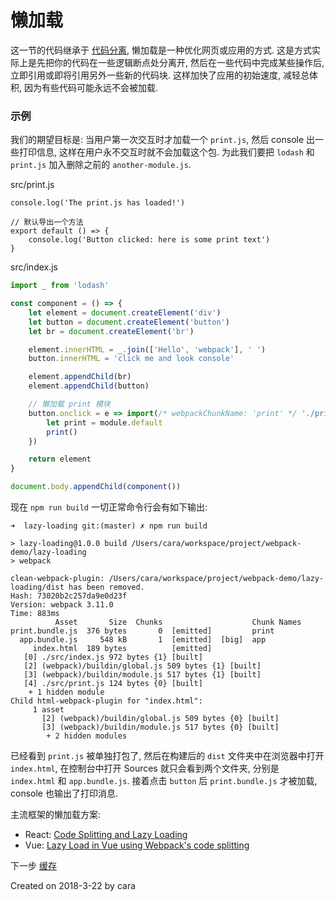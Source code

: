 # 懒加载
这一节的代码继承于 [代码分离](https://github.com/Caraws/webpack-demo/tree/master/code-splitting), 懒加载是一种优化网页或应用的方式. 这是方式实际上是先把你的代码在一些逻辑断点处分离开, 然后在一些代码中完成某些操作后, 立即引用或即将引用另外一些新的代码块. 这样加快了应用的初始速度, 减轻总体积, 因为有些代码可能永远不会被加载.

### 示例
我们的期望目标是: 当用户第一次交互时才加载一个 `print.js`, 然后 console 出一些打印信息, 这样在用户永不交互时就不会加载这个包. 为此我们要把 `lodash` 和 `print.js` 加入删除之前的 `another-module.js`.

src/print.js
```
console.log('The print.js has loaded!')

// 默认导出一个方法
export default () => {
    console.log('Button clicked: here is some print text')
}
```

src/index.js
```js
import _ from 'lodash'

const component = () => {
    let element = document.createElement('div')
    let button = document.createElement('button')
    let br = document.createElement('br')

    element.innerHTML = _.join(['Hello', 'webpack'], ' ')
    button.innerHTML = 'click me and look console'

    element.appendChild(br)
    element.appendChild(button)

    // 懒加载 print 模块
    button.onclick = e => import(/* webpackChunkName: 'print' */ './print').then(module => {
        let print = module.default
        print()
    })

    return element
}

document.body.appendChild(component())
```

现在 `npm run build` 一切正常命令行会有如下输出:
```shell
➜  lazy-loading git:(master) ✗ npm run build

> lazy-loading@1.0.0 build /Users/cara/workspace/project/webpack-demo/lazy-loading
> webpack

clean-webpack-plugin: /Users/cara/workspace/project/webpack-demo/lazy-loading/dist has been removed.
Hash: 73020b2c257da9e0d23f
Version: webpack 3.11.0
Time: 883ms
          Asset       Size  Chunks                    Chunk Names
print.bundle.js  376 bytes       0  [emitted]         print
  app.bundle.js     548 kB       1  [emitted]  [big]  app
     index.html  189 bytes          [emitted]
   [0] ./src/index.js 972 bytes {1} [built]
   [2] (webpack)/buildin/global.js 509 bytes {1} [built]
   [3] (webpack)/buildin/module.js 517 bytes {1} [built]
   [4] ./src/print.js 124 bytes {0} [built]
    + 1 hidden module
Child html-webpack-plugin for "index.html":
     1 asset
       [2] (webpack)/buildin/global.js 509 bytes {0} [built]
       [3] (webpack)/buildin/module.js 517 bytes {0} [built]
        + 2 hidden modules
```

已经看到 `print.js` 被单独打包了, 然后在构建后的 `dist` 文件夹中在浏览器中打开 `index.html`, 在控制台中打开 Sources 就只会看到两个文件夹, 分别是 `index.html` 和 `app.bundle.js`. 接着点击 `button` 后 `print.bundle.js` 才被加载, console 也输出了打印消息.

主流框架的懒加载方案:
- React: [Code Splitting and Lazy Loading](https://reacttraining.com/react-router/web/guides/code-splitting)
- Vue: [Lazy Load in Vue using Webpack's code splitting](https://alexjoverm.github.io/2017/07/16/Lazy-load-in-Vue-using-Webpack-s-code-splitting/)

下一步 [缓存](https://github.com/Caraws/webpack-demo/tree/master/caching)

Created on 2018-3-22 by cara